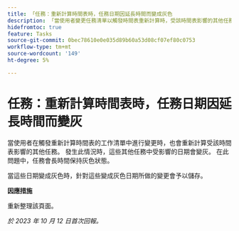 ```yaml
---
title: 「任務：重新計算時間表時，任務日期因延長時間而變成灰色
description: 「當使用者變更任務清單以觸發時間表重新計算時，受該時間表影響的其他任務也會重新計算。 發生此情況時，這些其他任務中受影響的日期會變灰。 在此問題中，任務會長時間保持灰色狀態。 」
hidefromtoc: true
feature: Tasks
source-git-commit: 0bec78610e0e035d89b60a53d08cf07ef80c0753
workflow-type: tm+mt
source-wordcount: '149'
ht-degree: 5%

---
```



# 任務：重新計算時間表時，任務日期因延長時間而變灰

當使用者在觸發重新計算時間表的工作清單中進行變更時，也會重新計算受該時間表影響的其他任務。 發生此情況時，這些其他任務中受影響的日期會變灰。 在此問題中，任務會長時間保持灰色狀態。

當這些日期變成灰色時，針對這些變成灰色日期所做的變更會予以儲存。

**因應措施**

重新整理該頁面。

_於 2023 年 10 月 12 日首次回報。_
